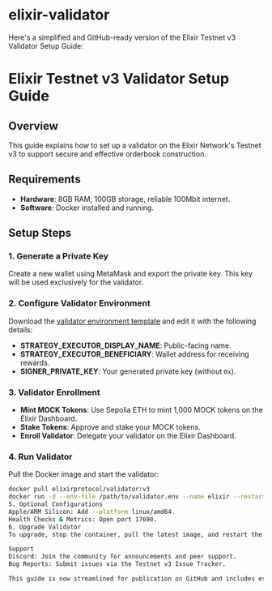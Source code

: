 
# elixir-validator
Here's a simplified and GitHub-ready version of the Elixir Testnet v3 Validator Setup Guide:
# Elixir Testnet v3 Validator Setup Guide

## Overview
This guide explains how to set up a validator on the Elixir Network's Testnet v3 to support secure and effective orderbook construction.

## Requirements
- **Hardware**: 8GB RAM, 100GB storage, reliable 100Mbit internet.
- **Software**: Docker installed and running.

## Setup Steps

### 1. Generate a Private Key
Create a new wallet using MetaMask and export the private key. This key will be used exclusively for the validator.

### 2. Configure Validator Environment
Download the [validator environment template](#) and edit it with the following details:
- **STRATEGY_EXECUTOR_DISPLAY_NAME**: Public-facing name.
- **STRATEGY_EXECUTOR_BENEFICIARY**: Wallet address for receiving rewards.
- **SIGNER_PRIVATE_KEY**: Your generated private key (without `0x`).

### 3. Validator Enrollment
- **Mint MOCK Tokens**: Use Sepolia ETH to mint 1,000 MOCK tokens on the Elixir Dashboard.
- **Stake Tokens**: Approve and stake your MOCK tokens.
- **Enroll Validator**: Delegate your validator on the Elixir Dashboard.

### 4. Run Validator
Pull the Docker image and start the validator:
```bash
docker pull elixirprotocol/validator:v3
docker run -d --env-file /path/to/validator.env --name elixir --restart unless-stopped elixirprotocol/validator:v3
5. Optional Configurations
Apple/ARM Silicon: Add --platform linux/amd64.
Health Checks & Metrics: Open port 17690.
6. Upgrade Validator
To upgrade, stop the container, pull the latest image, and restart the validator.

Support
Discord: Join the community for announcements and peer support.
Bug Reports: Submit issues via the Testnet v3 Issue Tracker.

This guide is now streamlined for publication on GitHub and includes essential setup instructions.
